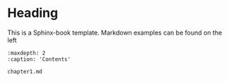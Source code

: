 # Heading

This is a Sphinx-book template. Markdown examples can be found on the left

```{toctree}
:maxdepth: 2
:caption: 'Contents'

chapter1.md
```
